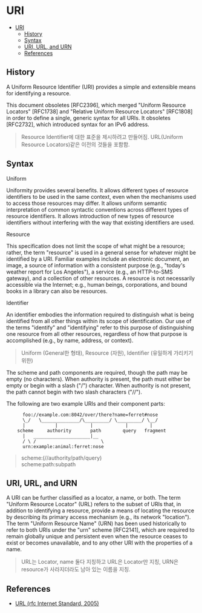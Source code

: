 # URI

- [URI](#uri)
  - [History](#history)
  - [Syntax](#syntax)
  - [URI, URL, and URN](#uri-url-and-urn)
  - [References](#references)

## History

A Uniform Resource Identifier (URI) provides a simple and extensible
means for identifying a resource.

This document obsoletes [RFC2396], which merged "Uniform Resource
Locators" [RFC1738] and "Relative Uniform Resource Locators"
[RFC1808] in order to define a single, generic syntax for all URIs.
It obsoletes [RFC2732], which introduced syntax for an IPv6 address.

> Resource Identifier에 대한 표준을 제시하려고 만들어짐. URL(Uniform Resource Locators)같은 이전의 것들을 포함함.

## Syntax

Uniform

Uniformity provides several benefits.  It allows different types
of resource identifiers to be used in the same context, even when
the mechanisms used to access those resources may differ.  It
allows uniform semantic interpretation of common syntactic
conventions across different types of resource identifiers.  It
allows introduction of new types of resource identifiers without
interfering with the way that existing identifiers are used.

Resource

This specification does not limit the scope of what might be a
resource; rather, the term "resource" is used in a general sense
for whatever might be identified by a URI.  Familiar examples
include an electronic document, an image, a source of information
with a consistent purpose (e.g., "today's weather report for Los
Angeles"), a service (e.g., an HTTP-to-SMS gateway), and a
collection of other resources.  A resource is not necessarily
accessible via the Internet; e.g., human beings, corporations, and
bound books in a library can also be resources.

Identifier

An identifier embodies the information required to distinguish
what is being identified from all other things within its scope of
identification.  Our use of the terms "identify" and "identifying"
refer to this purpose of distinguishing one resource from all
other resources, regardless of how that purpose is accomplished
(e.g., by name, address, or context).

> Uniform (General한 형태), Resource (자원), Identifier (유일하게 가리키기 위한)

The scheme and path components are required, though the path may be
empty (no characters).  When authority is present, the path must
either be empty or begin with a slash ("/") character.  When
authority is not present, the path cannot begin with two slash
characters ("//").

The following are two example URIs and their component parts:

```text
      foo://example.com:8042/over/there?name=ferret#nose
      \_/   \______________/\_________/ \_________/ \__/
      |           |            |            |        |
    scheme     authority       path        query   fragment
      |   _____________________|__
      / \ /                        \
      urn:example:animal:ferret:nose
```

> scheme:(//authority/path/query)  
> scheme:path:subpath

## URI, URL, and URN

A URI can be further classified as a locator, a name, or both.  The
term "Uniform Resource Locator" (URL) refers to the subset of URIs
that, in addition to identifying a resource, provide a means of
locating the resource by describing its primary access mechanism
(e.g., its network "location").  The term "Uniform Resource Name"
(URN) has been used historically to refer to both URIs under the
"urn" scheme [RFC2141], which are required to remain globally unique
and persistent even when the resource ceases to exist or becomes
unavailable, and to any other URI with the properties of a name.

> URL는 Locator, name 둘다 지칭하고 URL은 Locator만 지칭, URN은 resource가 사라지더라도 남아 있는 이름을 지칭.

## References

- [URL (rfc Internet Standard, 2005)](https://tools.ietf.org/html/rfc3986)